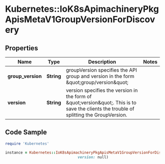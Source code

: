 # Kubernetes::IoK8sApimachineryPkgApisMetaV1GroupVersionForDiscovery

## Properties

Name | Type | Description | Notes
------------ | ------------- | ------------- | -------------
**group_version** | **String** | groupVersion specifies the API group and version in the form \&quot;group/version\&quot; | 
**version** | **String** | version specifies the version in the form of \&quot;version\&quot;. This is to save the clients the trouble of splitting the GroupVersion. | 

## Code Sample

```ruby
require 'Kubernetes'

instance = Kubernetes::IoK8sApimachineryPkgApisMetaV1GroupVersionForDiscovery.new(group_version: null,
                                 version: null)
```


